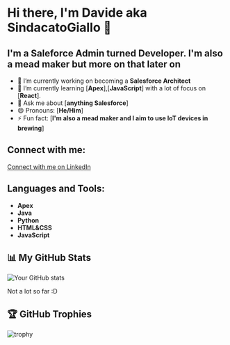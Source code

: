 
# Hi there, I'm Davide aka SindacatoGiallo 👋

## I'm a Saleforce Admin turned Developer. I'm also a mead maker but more on that later on 

- 🔭 I’m currently working on becoming a **Salesforce Architect**
- 🌱 I’m currently learning [**Apex**],[**JavaScript**] with a lot of focus on [**React**].
- 💬 Ask me about [**anything Salesforce**]
- 😄 Pronouns: [**He/Him**]
- ⚡ Fun fact: [**I'm also a mead maker and I aim to use IoT devices in brewing**]

## Connect with me:

[Connect with me on LinkedIn](https://www.linkedin.com/in/davidetansini)


## Languages and Tools:

- **Apex**
- **Java**
- **Python**
- **HTML&CSS**
- **JavaScript**



## 📊 My GitHub Stats

![Your GitHub stats](https://github-readme-stats.vercel.app/api?username=sindacatogiallo&show_icons=true&theme=radical)

Not a lot so far :D 

## 🏆 GitHub Trophies

![trophy](https://github-profile-trophy.vercel.app/?username=yourusername&theme=nord)
